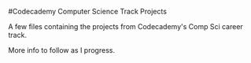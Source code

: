 #Codecademy Computer Science Track Projects

A few files containing the projects from Codecademy's Comp Sci career track.

More info to follow as I progress.
